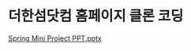 더한섬닷컴 홈페이지 클론 코딩
======================
[Spring Mini Project PPT.pptx](https://github.com/yoolim12/HyundaiMiniProject/files/10930965/Spring.Mini.Project.PPT.pptx)
